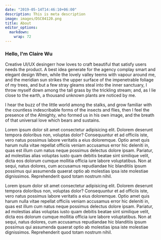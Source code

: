 ```yaml
---
date: "2019-05-14T14:46:10+06:00"
description: This is meta description
image: images/DSC04120.png
title: About
editor_options: 
  markdown: 
    wrap: 72
---
```


### Hello, I'm **Claire Wu**

Creative UI/UX desingerr how loves to craft beautiful that satisfy users
needs the product. A best idea generate for the agency complay smart and
elegant design When, while the lovely valley teems with vapour around
me, and the meridian sun strikes the upper surface of the impenetrable
foliage of my trees, and but a few stray gleams steal into the inner
sanctuary, I throw myself down among the tall grass by the trickling
stream; and, as I lie close to the earth, a thousand unknown plants are
noticed by me.

I hear the buzz of the little world among the stalks, and grow familiar
with the countless indescribable forms of the insects and flies, then I
feel the presence of the Almighty, who formed us in his own image, and
the breath of that universal love which bears and sustains.

Lorem ipsum dolor sit amet consectetur adipisicing elit. Dolorem
deserunt tempora doloribus non, voluptas dolor? Consequuntur et ad
officiis iste, vero natus possimus labore veritatis a eius doloremque.
Optio amet quis harum nulla vitae repellat officiis veniam accusamus
error hic deleniti in, quas est illum cum natus neque possimus delectus
dolore ipsam. Pariatur, ad molestias alias voluptas iusto quam debitis
beatae sint similique velit, dicta eos dolorum cumque mollitia officia
iure labore voluptatibus. Non at sequi, natus dolores, cum accusamus
repudiandae hic blanditiis ipsum possimus qui assumenda quaerat optio ab
molestias ipsa iste molestiae dignissimos. Reprehenderit quod totam
nostrum nihil.

Lorem ipsum dolor sit amet consectetur adipisicing elit. Dolorem
deserunt tempora doloribus non, voluptas dolor? Consequuntur et ad
officiis iste, vero natus possimus labore veritatis a eius doloremque.
Optio amet quis harum nulla vitae repellat officiis veniam accusamus
error hic deleniti in, quas est illum cum natus neque possimus delectus
dolore ipsam. Pariatur, ad molestias alias voluptas iusto quam debitis
beatae sint similique velit, dicta eos dolorum cumque mollitia officia
iure labore voluptatibus. Non at sequi, natus dolores, cum accusamus
repudiandae hic blanditiis ipsum possimus qui assumenda quaerat optio ab
molestias ipsa iste molestiae dignissimos. Reprehenderit quod totam
nostrum nihil.
